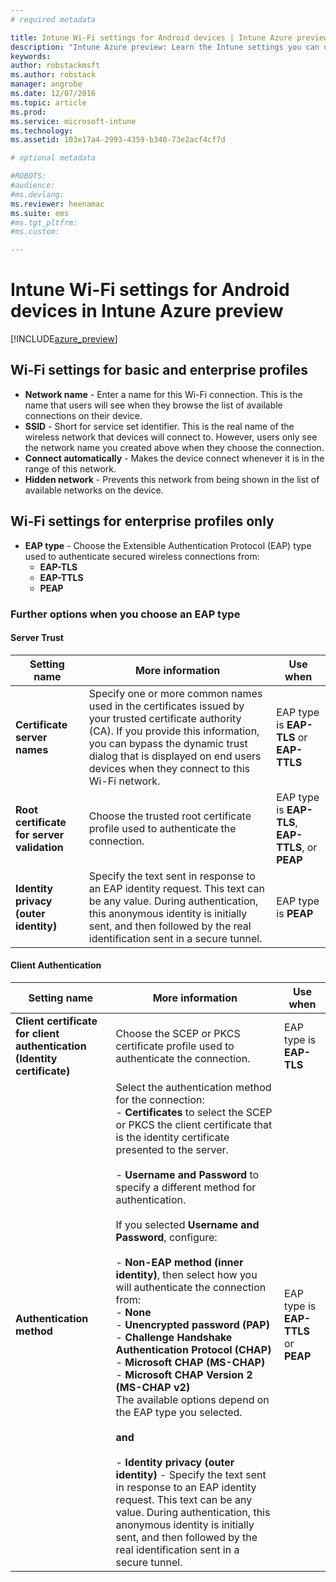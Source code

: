 ```yaml
---
# required metadata

title: Intune Wi-Fi settings for Android devices | Intune Azure preview | Microsoft Docs
description: "Intune Azure preview: Learn the Intune settings you can use to configure Wi-Fi connections on Android devices."
keywords:
author: robstackmsft
ms.author: robstack
manager: angrobe
ms.date: 12/07/2016
ms.topic: article
ms.prod:
ms.service: microsoft-intune
ms.technology:
ms.assetid: 103e17a4-2993-4359-b340-73e2acf4cf7d

# optional metadata

#ROBOTS:
#audience:
#ms.devlang:
ms.reviewer: heenamac
ms.suite: ems
#ms.tgt_pltfrm:
#ms.custom:

---
```


# Intune Wi-Fi settings for Android devices in Intune Azure preview

[!INCLUDE[azure_preview](../includes/azure_preview.md)]

## Wi-Fi settings for basic and enterprise profiles

- **Network name** - Enter a name for this Wi-Fi connection. This is the name that users will see when they browse the list of available connections on their device.
- **SSID** - Short for service set identifier. This is the real name of the wireless network that devices will connect to. However, users only see the network name you created above when they choose the connection.
- **Connect automatically** - Makes the device connect whenever it is in the range of this network.
- **Hidden network** - Prevents this network from being shown in the list of available networks on the device.


## Wi-Fi settings for enterprise profiles only

- **EAP type** - Choose the Extensible Authentication Protocol (EAP) type used to authenticate secured wireless connections from:
	- **EAP-TLS**
	- **EAP-TTLS**
	- **PEAP**

### Further options when you choose an EAP type

#### Server Trust



|Setting name|More information|Use when|
|-------------|---------------|-----------|
|**Certificate server names**|Specify one or more common names used in the certificates issued by your trusted certificate authority (CA). If you provide this information, you can bypass the dynamic trust dialog that is displayed on end users devices when they connect to this Wi-Fi network.|EAP type is **EAP-TLS** or **EAP-TTLS**|
|**Root certificate for server validation**|Choose the trusted root certificate profile used to authenticate the connection. |EAP type is **EAP-TLS**, **EAP-TTLS**, or **PEAP**|
|**Identity privacy (outer identity)**|Specify the text sent in response to an EAP identity request. This text can be any value. During authentication, this anonymous identity is initially sent, and then followed by the real identification sent in a secure tunnel.|EAP type is **PEAP**|


#### Client Authentication


|Setting name|More information|Use when|
|----------|--------------|----------|
|**Client certificate for client authentication (Identity certificate)**|Choose the SCEP or PKCS certificate profile used to authenticate the connection.|EAP type is **EAP-TLS**|
|**Authentication method**|Select the authentication method for the connection:<br>- **Certificates** to select the SCEP or PKCS the client certificate that is the identity certificate presented to the server.<br><br>- **Username and Password** to specify a different method for authentication. <br><br>If you selected **Username and Password**, configure:<br><br>-  **Non-EAP method (inner identity)**, then select how you will authenticate the connection from:<br>- **None**<br>- **Unencrypted password (PAP)**<br>- **Challenge Handshake Authentication Protocol (CHAP)**<br>- **Microsoft CHAP (MS-CHAP)**<br>- **Microsoft CHAP Version 2 (MS-CHAP v2)**<br>The available options depend on the EAP type you selected.<br><br>**and**<br><br>- **Identity privacy (outer identity)** - Specify the text sent in response to an EAP identity request. This text can be any value. During authentication, this anonymous identity is initially sent, and then followed by the real identification sent in a secure tunnel.|EAP type is **EAP-TTLS** or **PEAP**|
